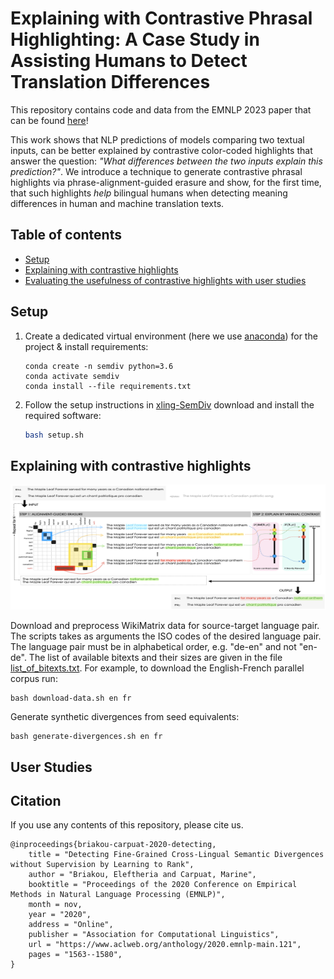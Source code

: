 # Explaining with Contrastive Phrasal Highlighting: A Case Study in Assisting Humans to Detect Translation Differences

This repository contains code and data from the EMNLP 2023 paper that can be found [here]()!

This work shows that NLP predictions of models comparing two textual inputs, can be better explained by contrastive color-coded highlights that answer the question: *"What differences between the two inputs explain this prediction?"*. 
We introduce a technique to generate contrastive phrasal highlights via phrase-alignment-guided erasure and show, for the first time, that such highlights *help* bilingual humans when detecting meaning differences in human and machine translation texts.


## Table of contents

- [Setup](#setup)
- [Explaining with contrastive highlights](#explaining-with-contrastive-phrasal-highlighting-a-case-study-in-assisting-humans-to-detect-translation-differences)
- [Evaluating the usefulness of contrastive highlights with user studies](#user-studies)

## Setup

1. Create a dedicated virtual environment (here we use [anaconda](https://anaconda.org)) for the project & install requirements:

    ```
    conda create -n semdiv python=3.6
    conda activate semdiv
    conda install --file requirements.txt
    ```

2. Follow the setup instructions in [xling-SemDiv](https://github.com/Elbria/xling-SemDiv) download and install the required software: 

    ```bash
    bash setup.sh
    ```

## Explaining with contrastive highlights

<p align="center">
    <img  src="static/exsemdiv_teaser_2.png" width="1000" height="200" />
</p>

Download and preprocess WikiMatrix data for source-target language pair.
The scripts takes as arguments the ISO codes of the desired language pair.
The language pair must be in alphabetical order, e.g. "de-en" and not "en-de". 
The list of available bitexts and their sizes are given in the file [list_of_bitexts.txt](https://github.com/facebookresearch/LASER/blob/master/tasks/WikiMatrix/list_of_bitexts.txt). 
For example, to download the English-French parallel corpus run:

    
    bash download-data.sh en fr 
    

Generate synthetic divergences from seed equivalents:

    bash generate-divergences.sh en fr 
    


## User Studies



## Citation

If you use any contents of this repository, please cite us.

```
@inproceedings{briakou-carpuat-2020-detecting,
    title = "Detecting Fine-Grained Cross-Lingual Semantic Divergences without Supervision by Learning to Rank",
    author = "Briakou, Eleftheria and Carpuat, Marine",
    booktitle = "Proceedings of the 2020 Conference on Empirical Methods in Natural Language Processing (EMNLP)",
    month = nov,
    year = "2020",
    address = "Online",
    publisher = "Association for Computational Linguistics",
    url = "https://www.aclweb.org/anthology/2020.emnlp-main.121",
    pages = "1563--1580",
}
```
